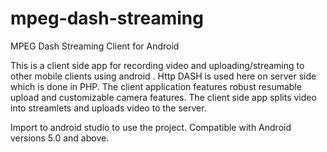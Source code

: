 # mpeg-dash-streaming
MPEG Dash Streaming Client for Android

This is a client side app for recording video and uploading/streaming to other mobile clients using android . Http DASH is used here on server side which is done in PHP. 
The client application features robust resumable upload and customizable camera features. The client side app splits video into streamlets and uploads video to the server.

Import to android studio to use the project. Compatible with Android versions 5.0 and above.
